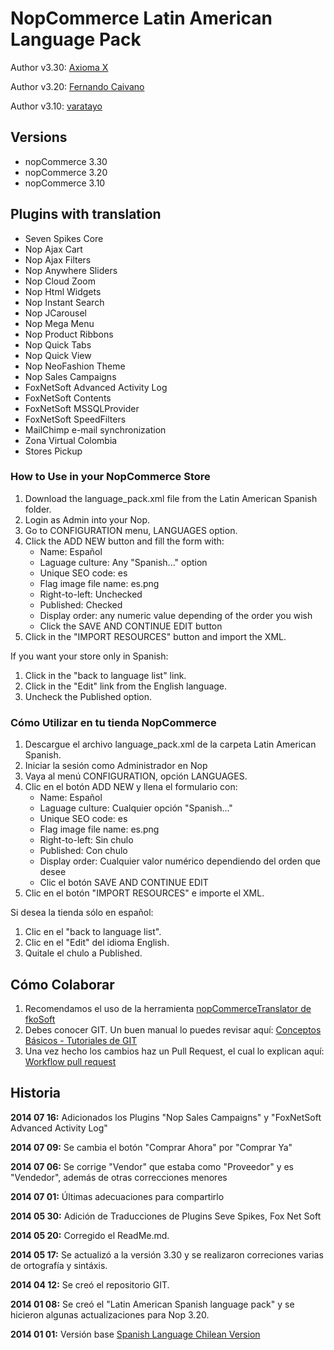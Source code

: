 # NopCommerce Latin American Language Pack

Author v3.30: [Axioma X](http://www.AxiomaX.co/)

Author v3.20: [Fernando Caivano](http://www.nopcommerce.com/profile.aspx?userid=78345)

Author v3.10: [varatayo](http://www.nopcommerce.com/profile.aspx?userid=85808)



## Versions
- nopCommerce 3.30
- nopCommerce 3.20
- nopCommerce 3.10



## Plugins with translation
- Seven Spikes Core
- Nop Ajax Cart
- Nop Ajax Filters
- Nop Anywhere Sliders
- Nop Cloud Zoom
- Nop Html Widgets
- Nop Instant Search
- Nop JCarousel
- Nop Mega Menu
- Nop Product Ribbons
- Nop Quick Tabs
- Nop Quick View
- Nop NeoFashion Theme
- Nop Sales Campaigns
- FoxNetSoft Advanced Activity Log
- FoxNetSoft Contents
- FoxNetSoft MSSQLProvider
- FoxNetSoft SpeedFilters
- MailChimp e-mail synchronization
- Zona Virtual Colombia
- Stores Pickup




### How to Use in your NopCommerce Store
1. Download the language_pack.xml file from the Latin American Spanish folder.
2. Login as Admin into your Nop.
3. Go to CONFIGURATION menu, LANGUAGES option.
4. Click the ADD NEW button and fill the form with:
	- Name: Español
	- Laguage culture: Any "Spanish..." option
	- Unique SEO code: es
	- Flag image file name: es.png
	- Right-to-left: Unchecked
	- Published: Checked
	- Display order: any numeric value depending of the order you wish
	- Click the SAVE AND CONTINUE EDIT button
5. Click in the "IMPORT RESOURCES" button and import the XML.

If you want your store only in Spanish:

1. Click in the "back to language list" link.
2. Click in the "Edit" link from the English language.
3. Uncheck the Published option.



### Cómo Utilizar en tu tienda NopCommerce
1. Descargue el archivo language_pack.xml de la carpeta Latin American Spanish.
2. Iniciar la sesión como Administrador en Nop
3. Vaya al menú CONFIGURATION, opción LANGUAGES.
4. Clic en el botón ADD NEW y llena el formulario con:
	- Name: Español
	- Laguage culture: Cualquier opción "Spanish..."
	- Unique SEO code: es
	- Flag image file name: es.png
	- Right-to-left: Sin chulo
	- Published: Con chulo
	- Display order: Cualquier valor numérico dependiendo del orden que desee
	- Clic el botón SAVE AND CONTINUE EDIT
5. Clic en el botón "IMPORT RESOURCES" e importe el XML.

Si desea la tienda sólo en español:

1. Clic en el "back to language list".
2. Clic en el "Edit" del idioma English.
3. Quitale el chulo a Published.


## Cómo Colaborar
1. Recomendamos el uso de la herramienta [nopCommerceTranslator de fkoSoft](http://fkosoft.com/en/Products/nopCommerceTranslator)
2. Debes conocer GIT. Un buen manual lo puedes revisar aquí: [Conceptos Básicos - Tutoriales de GIT](https://www.atlassian.com/es/git/tutorial/git-basics)
3. Una vez hecho los cambios haz un Pull Request, el cual lo explican aquí: [Workflow pull request](https://www.atlassian.com/es/git/workflows#!pull-request)


## Historia
**2014 07 16:** Adicionados los Plugins "Nop Sales Campaigns" y "FoxNetSoft Advanced Activity Log"

**2014 07 09:** Se cambia el botón "Comprar Ahora" por "Comprar Ya"

**2014 07 06:** Se corrige "Vendor" que estaba como "Proveedor" y es "Vendedor", además de otras correcciones menores

**2014 07 01:** Últimas adecuaciones para compartirlo

**2014 05 30:** Adición de Traducciones de Plugins Seve Spikes, Fox Net Soft

**2014 05 20:** Corregido el ReadMe.md.

**2014 05 17:** Se actualizó a la versión 3.30 y se realizaron correciones varias de ortografía y sintáxis.

**2014 04 12:** Se creó el repositorio GIT.

**2014 01 08:** Se creó el "Latin American Spanish language pack" y se hicieron algunas actualizaciones para Nop 3.20.

**2014 01 01:** Versión base [Spanish Language Chilean Version](http://www.nopcommerce.com/p/1121/spanish-language-latam-cl-style.aspx)


